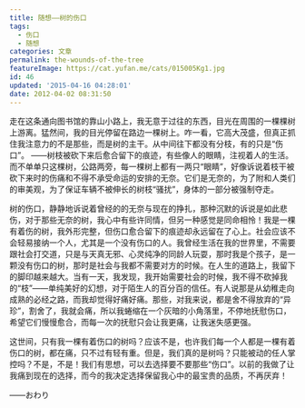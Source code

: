 ```yaml
---
title: 随想——树的伤口
tags:
  - 伤口
  - 随想
categories: 文章
permalink: the-wounds-of-the-tree
featureImage: https://cat.yufan.me/cats/015005Kg1.jpg
id: 46
updated: '2015-04-16 04:28:01'
date: 2012-04-02 08:31:50
---
```


走在这条通向图书馆的靠山小路上，我无意于过往的东西，目光在周围的一棵棵树上游离。猛然间，我的目光停留在路边一棵树上。咋一看，它高大茂盛，但真正抓住我注意力的不是那些，而是树的主干。从中间往下都没有分枝，有的只是“伤口”。
——树枝被砍下来后愈合留下的痕迹，有些像人的眼睛，注视着人的生活。而不单单只这棵树，公路两旁，每一棵树上都有一两只“眼睛”，好像诉说着枝干被砍下来时的伤痛和不得不承受命运的安排的无奈。它们是无奈的，为了附和人类们的审美观，为了保证车辆不被伸长的树枝“骚扰”，身体的一部分被强制夺走。

<!--more-->

树的伤口，静静地诉说着曾经的的无奈与现在的挣扎，那种沉默的诉说是如此悲伤，对于那些无奈的树，我心中有些许同情，但另一种感觉是同命相怜！我是一棵有着伤的树，我外形完整，但伤口愈合留下的痕迹却永远留在了心上。社会应该不会轻易接纳一个人，尤其是一个没有伤口的人。我曾经生活在我的世界里，不需要跟社会打交道，只是与天真无邪、心灵纯净的同龄人玩耍，那时我是个孩子，是一颗没有伤口的树，那时是社会与我都不需要对方的时候。在人生的道路上，我留下的脚印越来越大。当有一天，我发现，我开始需要社会的时候，我不得不砍掉我的“枝”——单纯美好的幻想，对于陌生人的百分百的信任。有人说那是从幼稚走向成熟的必经之路，而我却觉得好痛好痛。那些，对我来说，都是舍不得放弃的“异珍”，割舍了，我就会痛，所以我蜷缩在一个灰暗的小角落里，不停地抚慰伤口，希望它们慢慢愈合，而每一次的抚慰只会让我更痛，让我迷失感更强。

这世间，只有我一棵有着伤口的树吗？应该不是，也许我们每一个人都是一棵有着伤口的树，都在痛，只不过有轻有重。但是，我们真的是树吗？只能被动的任人掌控吗？不是，不是！我们有思想，可以去选择要不要那些“伤口”。以前的我做了让我痛到现在的选择，而今的我决定选择保留我心中的最宝贵的品质，不再厌弃！

——おわり
